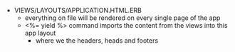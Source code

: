 * VIEWS/LAYOUTS/APPLICATION.HTML.ERB
    * everything on file will be rendered on every single page of the app
    * <%= yield %> command imports the content from the views into this
        app layout
        * where we the headers, heads and footers